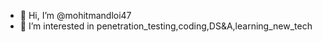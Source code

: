 - 👋 Hi, I’m @mohitmandloi47
- 👀 I’m interested in penetration_testing,coding,DS&A,learning_new_tech
<!---
mohitmandloi47/mohitmandloi47 is a ✨ special ✨ repository because its `README.md` (this file) appears on your GitHub profile.
You can click the Preview link to take a look at your changes.
--->
